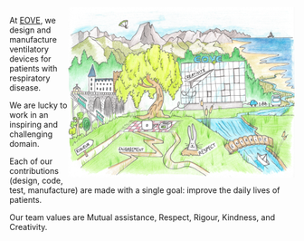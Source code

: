 <img align="right" width="400" height="300" src="./img/eove-valeurs.png">

At [EOVE](https://eove.fr), we design and manufacture ventilatory devices for patients with respiratory disease.

We are lucky to work in an inspiring and challenging domain.

Each of our contributions (design, code, test, manufacture) are made with a single goal: improve the daily lives of patients.

Our team values are Mutual assistance, Respect, Rigour, Kindness, and Creativity.

